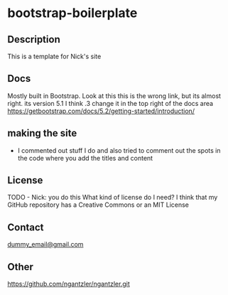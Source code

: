 # bootstrap-boilerplate

## Description
This is a template for Nick's site

## Docs
Mostly built in Bootstrap. Look at this
this is the wrong link, but its almost right. its version 5.1 I think .3 change it in the top right of the docs area
https://getbootstrap.com/docs/5.2/getting-started/introduction/

## making the site
- I commented out stuff I do and also tried to comment out the spots in the code where you add the titles and content

## License
TODO - Nick: you do this
What kind of license do I need? I think that my GitHub repository has a Creative Commons or an MIT License

## Contact
dummy_email@gmail.com



## Other
https://github.com/ngantzler/ngantzler.git
